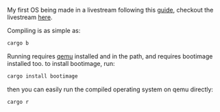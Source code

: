 My first OS being made in a livestream
following this [guide](https://os.phil-opp.com/), checkout the livestream [here](https://youtu.be/6YMqsCJBxt8).

Compiling is as simple as:
```sh
cargo b
```
Running requires [qemu](https://www.qemu.org/download/) installed and in the path, and requires bootimage installed too.
to install bootimage, run:
```sh
cargo install bootimage
```
then you can easily run the compiled operating system on qemu directly:
```sh
cargo r
```